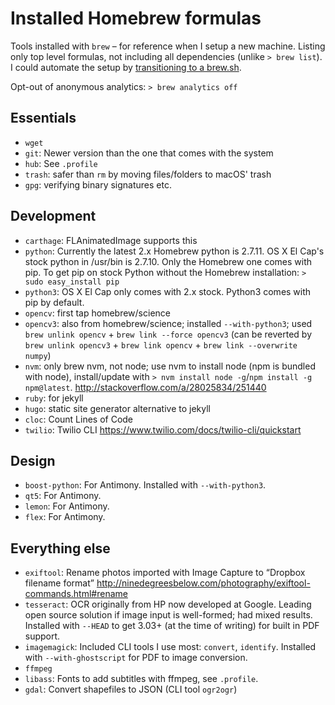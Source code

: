 # Installed Homebrew formulas
Tools installed with `brew` – for reference when I setup a new machine. Listing only top level formulas, not including all dependencies (unlike `> brew list`). I could automate the setup by [transitioning to a brew.sh](https://github.com/mathiasbynens/dotfiles/blob/master/brew.sh).

Opt-out of anonymous analytics: `> brew analytics off`

## Essentials
- `wget`
- `git`: Newer version than the one that comes with the system
- `hub`: See `.profile`
- `trash`: safer than `rm` by moving files/folders to macOS' trash
- `gpg`: verifying binary signatures etc.

## Development
- `carthage`: FLAnimatedImage supports this
- `python`: Currently the latest 2.x Homebrew python is 2.7.11. OS X El Cap's stock python in /usr/bin is 2.7.10. Only the Homebrew one comes with pip. To get pip on stock Python without the Homebrew installation: `> sudo easy_install pip`
- `python3`: OS X El Cap only comes with 2.x stock. Python3 comes with pip by default.
- `opencv`: first tap homebrew/science
- `opencv3`: also from homebrew/science; installed `--with-python3`; used `brew unlink opencv` + `brew link --force opencv3` (can be reverted by `brew unlink opencv3` + `brew link opencv` + `brew link --overwrite numpy`)
- `nvm`: only brew nvm, not node; use nvm to install node (npm is bundled with node), install/update with `> nvm install node -g`/`npm install -g npm@latest`. http://stackoverflow.com/a/28025834/251440
- `ruby`: for jekyll
- `hugo`: static site generator alternative to jekyll
- `cloc`: Count Lines of Code
- `twilio`: Twilio CLI https://www.twilio.com/docs/twilio-cli/quickstart

## Design
- `boost-python`: For Antimony. Installed with `--with-python3`.
- `qt5`: For Antimony.
- `lemon`: For Antimony.
- `flex`: For Antimony.

## Everything else
- `exiftool`: Rename photos imported with Image Capture to “Dropbox filename format” http://ninedegreesbelow.com/photography/exiftool-commands.html#rename
- `tesseract`: OCR originally from HP now developed at Google. Leading open source solution if image input is well-formed; had mixed results. Installed with `--HEAD` to get 3.03+ (at the time of writing) for built in PDF support.
- `imagemagick`: Included CLI tools I use most: `convert`, `identify`. Installed with `--with-ghostscript` for PDF to image conversion.
- `ffmpeg`
- `libass`: Fonts to add subtitles with ffmpeg, see `.profile`.
- `gdal`: Convert shapefiles to JSON (CLI tool `ogr2ogr`)
